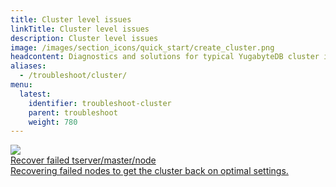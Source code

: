 ```yaml
---
title: Cluster level issues
linkTitle: Cluster level issues
description: Cluster level issues
image: /images/section_icons/quick_start/create_cluster.png
headcontent: Diagnostics and solutions for typical YugabyteDB cluster issues.
aliases:
  - /troubleshoot/cluster/
menu:
  latest:
    identifier: troubleshoot-cluster
    parent: troubleshoot
    weight: 780
---
```


<div class="row">
  <div class="col-12 col-md-6 col-lg-12 col-xl-6">
    <a class="section-link icon-offset" href="recover-server">
      <div class="head">
        <img class="icon" src="/images/section_icons/troubleshoot/troubleshoot.png" aria-hidden="true" />
        <div class="title">Recover failed tserver/master/node</div>
      </div>
      <div class="body">
        Recovering failed nodes to get the cluster back on optimal settings.
      </div>
    </a>
  </div>
</div>

